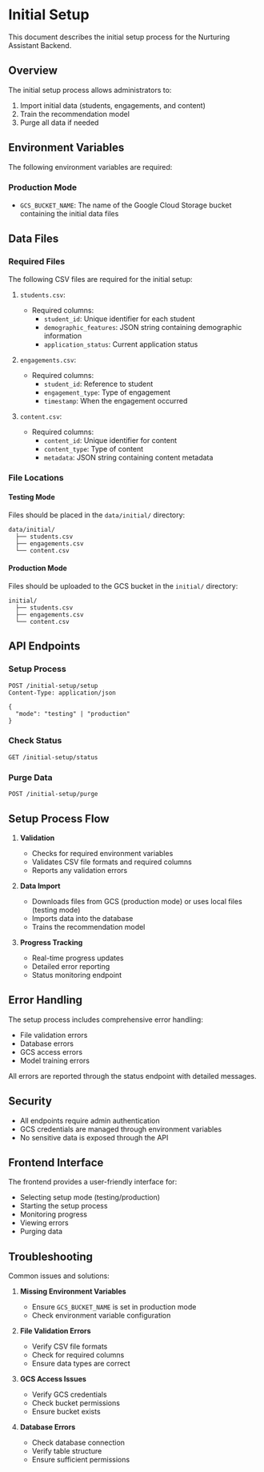 # Initial Setup

This document describes the initial setup process for the Nurturing Assistant Backend.

## Overview

The initial setup process allows administrators to:
1. Import initial data (students, engagements, and content)
2. Train the recommendation model
3. Purge all data if needed

## Environment Variables

The following environment variables are required:

### Production Mode
- `GCS_BUCKET_NAME`: The name of the Google Cloud Storage bucket containing the initial data files

## Data Files

### Required Files
The following CSV files are required for the initial setup:

1. `students.csv`:
   - Required columns:
     - `student_id`: Unique identifier for each student
     - `demographic_features`: JSON string containing demographic information
     - `application_status`: Current application status

2. `engagements.csv`:
   - Required columns:
     - `student_id`: Reference to student
     - `engagement_type`: Type of engagement
     - `timestamp`: When the engagement occurred

3. `content.csv`:
   - Required columns:
     - `content_id`: Unique identifier for content
     - `content_type`: Type of content
     - `metadata`: JSON string containing content metadata

### File Locations

#### Testing Mode
Files should be placed in the `data/initial/` directory:
```
data/initial/
  ├── students.csv
  ├── engagements.csv
  └── content.csv
```

#### Production Mode
Files should be uploaded to the GCS bucket in the `initial/` directory:
```
initial/
  ├── students.csv
  ├── engagements.csv
  └── content.csv
```

## API Endpoints

### Setup Process
```http
POST /initial-setup/setup
Content-Type: application/json

{
  "mode": "testing" | "production"
}
```

### Check Status
```http
GET /initial-setup/status
```

### Purge Data
```http
POST /initial-setup/purge
```

## Setup Process Flow

1. **Validation**
   - Checks for required environment variables
   - Validates CSV file formats and required columns
   - Reports any validation errors

2. **Data Import**
   - Downloads files from GCS (production mode) or uses local files (testing mode)
   - Imports data into the database
   - Trains the recommendation model

3. **Progress Tracking**
   - Real-time progress updates
   - Detailed error reporting
   - Status monitoring endpoint

## Error Handling

The setup process includes comprehensive error handling:
- File validation errors
- Database errors
- GCS access errors
- Model training errors

All errors are reported through the status endpoint with detailed messages.

## Security

- All endpoints require admin authentication
- GCS credentials are managed through environment variables
- No sensitive data is exposed through the API

## Frontend Interface

The frontend provides a user-friendly interface for:
- Selecting setup mode (testing/production)
- Starting the setup process
- Monitoring progress
- Viewing errors
- Purging data

## Troubleshooting

Common issues and solutions:

1. **Missing Environment Variables**
   - Ensure `GCS_BUCKET_NAME` is set in production mode
   - Check environment variable configuration

2. **File Validation Errors**
   - Verify CSV file formats
   - Check for required columns
   - Ensure data types are correct

3. **GCS Access Issues**
   - Verify GCS credentials
   - Check bucket permissions
   - Ensure bucket exists

4. **Database Errors**
   - Check database connection
   - Verify table structure
   - Ensure sufficient permissions 